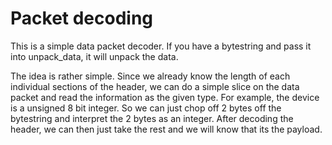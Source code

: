 # Packet decoding

This is a simple data packet decoder. If you have a bytestring and pass it into unpack_data, it will unpack the data.

The idea is rather simple. Since we already know the length of each individual sections of the header, we can do a simple slice on the data packet and read the information as the given type. For example, the device is a unsigned 8 bit integer. So we can just chop off 2 bytes off the bytestring and interpret the 2 bytes as an integer. After decoding the header, we can then just take the rest and we will know that its the payload.
